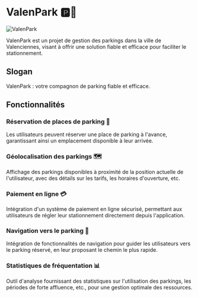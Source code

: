 # ValenPark 🅿️🚗

![ValenPark](https://github.com/GeorgesMano/ValenPark/blob/main/ValenPark.png?raw=true)

ValenPark est un projet de gestion des parkings dans la ville de Valenciennes, visant à offrir une solution fiable et efficace pour faciliter le stationnement.


## Slogan
ValenPark : votre compagnon de parking fiable et efficace.

## Fonctionnalités

### Réservation de places de parking 📅
Les utilisateurs peuvent réserver une place de parking à l'avance, garantissant ainsi un emplacement disponible à leur arrivée.

### Géolocalisation des parkings 🗺️
Affichage des parkings disponibles à proximité de la position actuelle de l'utilisateur, avec des détails sur les tarifs, les horaires d'ouverture, etc.

### Paiement en ligne 💳
Intégration d'un système de paiement en ligne sécurisé, permettant aux utilisateurs de régler leur stationnement directement depuis l'application.

### Navigation vers le parking 🚙
Intégration de fonctionnalités de navigation pour guider les utilisateurs vers le parking réservé, en leur proposant le chemin le plus rapide.

### Statistiques de fréquentation 📊
Outil d'analyse fournissant des statistiques sur l'utilisation des parkings, les périodes de forte affluence, etc., pour une gestion optimale des ressources.

